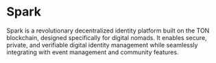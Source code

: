 # Spark
Spark is a revolutionary decentralized identity platform built on the TON blockchain, designed specifically for digital nomads. It enables secure, private, and verifiable digital identity management while seamlessly integrating with event management and community features.
